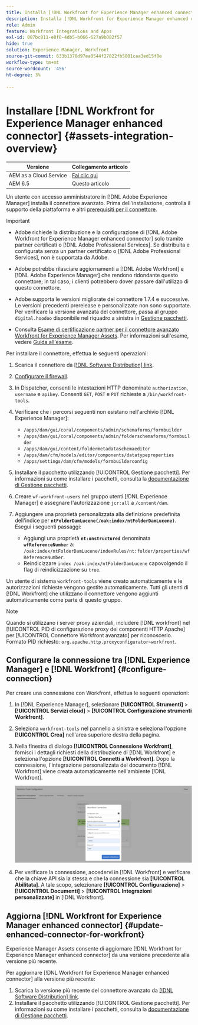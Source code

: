 ```yaml
---
title: Installa [!DNL Workfront for Experience Manager enhanced connector]
description: Installa [!DNL Workfront for Experience Manager enhanced connector]
role: Admin
feature: Workfront Integrations and Apps
exl-id: 087bc811-e8f8-4db5-b066-627a9b082f57
hide: true
solution: Experience Manager, Workfront
source-git-commit: 633b1378d97ea0544f27822fb5801caa3ed15f8e
workflow-type: tm+mt
source-wordcount: '456'
ht-degree: 3%

---
```


# Installare [!DNL Workfront for Experience Manager enhanced connector] {#assets-integration-overview}

| Versione | Collegamento articolo |
| -------- | ---------------------------- |
| AEM as a Cloud Service | [Fai clic qui](https://experienceleague.adobe.com/docs/experience-manager-cloud-service/content/assets/integrations/workfront-connector-install.html?lang=en) |
| AEM 6.5 | Questo articolo |

Un utente con accesso amministratore in [!DNL Adobe Experience Manager] installa il connettore avanzato. Prima dell&#39;installazione, controlla il supporto della piattaforma e altri [prerequisiti per il connettore](https://one.workfront.com/s/csh?context=2467&pubname=the-new-workfront-experience).

>[!IMPORTANT]
>
>* Adobe richiede la distribuzione e la configurazione di [!DNL Adobe Workfront for Experience Manager enhanced connector] solo tramite partner certificati o [!DNL Adobe Professional Services]. Se distribuita e configurata senza un partner certificato o [!DNL Adobe Professional Services], non è supportata da Adobe.
>
>* Adobe potrebbe rilasciare aggiornamenti a [!DNL Adobe Workfront] e [!DNL Adobe Experience Manager] che rendono ridondante questo connettore; in tal caso, i clienti potrebbero dover passare dall&#39;utilizzo di questo connettore.
>
>* Adobe supporta le versioni migliorate del connettore 1.7.4 e successive. Le versioni precedenti prerelease e personalizzate non sono supportate. Per verificare la versione avanzata del connettore, passa al gruppo `digital.hoodoo` disponibile nel riquadro a sinistra in [Gestione pacchetti](https://experienceleague.adobe.com/docs/experience-manager-65/administering/contentmanagement/package-manager.html?lang=en).
>
>* Consulta [Esame di certificazione partner per il connettore avanzato Workfront for Experience Manager Assets](https://solutionpartners.adobe.com/solution-partners/home/applications/experience_cloud/workfront/journey/dev_core.html). Per informazioni sull&#39;esame, vedere [Guida all&#39;esame](https://express.adobe.com/page/Tc7Mq6zLbPFy8/).

Per installare il connettore, effettua le seguenti operazioni:

1. Scarica il connettore da [[!DNL Software Distribution] link](https://experience.adobe.com/#/downloads/content/software-distribution/en/aem.html?package=/content/software-distribution/en/details.html/content/dam/aem/public/adobe/packages/cq650/product/assets/workfront-tools.ui.apps.zip).
1. [Configurare il firewall](https://one.workfront.com/s/document-item?bundleId=the-new-workfront-experience&topicId=Content%2FAdministration_and_Setup%2FGet_started-WF_administration%2Fconfigure-your-firewall.html).
1. In Dispatcher, consenti le intestazioni HTTP denominate `authorization`, `username` e `apikey`. Consenti `GET`, `POST` e `PUT` richieste a `/bin/workfront-tools`.
1. Verificare che i percorsi seguenti non esistano nell&#39;archivio [!DNL Experience Manager]:

   * `/apps/dam/gui/coral/components/admin/schemaforms/formbuilder`
   * `/apps/dam/gui/coral/components/admin/folderschemaforms/formbuilder`
   * `/apps/dam/gui/content/foldermetadataschemaeditor`
   * `/apps/dam/cfm/models/editor/components/datatypeproperties`
   * `/apps/settings/dam/cfm/models/formbuilderconfig`

1. Installare il pacchetto utilizzando [!UICONTROL Gestione pacchetti]. Per informazioni su come installare i pacchetti, consulta la [documentazione di Gestione pacchetti](/help/sites-administering/package-manager.md).
1. Creare `wf-workfront-users` nel gruppo utenti [!DNL Experience Manager] e assegnare l&#39;autorizzazione `jcr:all` a `/content/dam`.
1. Aggiungere una proprietà personalizzata alla definizione predefinita dell&#39;indice per **`ntFolderDamLucene(/oak:index/ntFolderDamLucene)`**. Esegui i seguenti passaggi:
   * Aggiungi una proprietà **`nt:unstructured`** denominata **`wfReferenceNumber`** a:
     `/oak:index/ntFolderDamLucene/indexRules/nt:folder/properties/wfReferenceNumber`.
   * Reindicizzare `index /oak:index/ntFolderDamLucene` capovolgendo il flag di reindicizzazione su `true`.

Un utente di sistema `workfront-tools` viene creato automaticamente e le autorizzazioni richieste vengono gestite automaticamente. Tutti gli utenti di [!DNL Workfront] che utilizzano il connettore vengono aggiunti automaticamente come parte di questo gruppo.

>[!NOTE]
>
> Quando si utilizzano i server proxy aziendali, includere [!DNL workfront] nel [!UICONTROL PID di configurazione proxy dei componenti HTTP Apache] per [!UICONTROL Connettore Workfront avanzato] per riconoscerlo. Formato PID richiesto: `org.apache.http.proxyconfigurator~workfront`.

## Configurare la connessione tra [!DNL Experience Manager] e [!DNL Workfront] {#configure-connection}

Per creare una connessione con Workfront, effettua le seguenti operazioni:

1. In [!DNL Experience Manager], selezionare **[!UICONTROL Strumenti]** > **[!UICONTROL Servizi cloud]** > **[!UICONTROL Configurazione strumenti Workfront]**.

1. Seleziona `workfront-tools` nel pannello a sinistra e seleziona l&#39;opzione **[!UICONTROL Crea]** nell&#39;area superiore destra della pagina.

1. Nella finestra di dialogo **[!UICONTROL Connessione Workfront]**, fornisci i dettagli richiesti della distribuzione di [!DNL Workfront] e seleziona l&#39;opzione **[!UICONTROL Connetti a Workfront]**. Dopo la connessione, l&#39;integrazione personalizzata del documento [!DNL Workfront] viene creata automaticamente nell&#39;ambiente [!DNL Workfront].

   ![Connetti [!DNL Experience Manager] e [!DNL Workfront]](/help/assets/assets/wf-connection-config.png)

1. Per verificare la connessione, accedervi in [!DNL Workfront] e verificare che la chiave API sia la stessa e che la connessione sia **[!UICONTROL Abilitata]**. A tale scopo, selezionare **[!UICONTROL Configurazione]** > **[!UICONTROL Documenti]** > **[!UICONTROL Integrazioni personalizzate]** in [!DNL Workfront].

## Aggiorna [!DNL Workfront for Experience Manager enhanced connector] {#update-enhanced-connector-for-workfront}

Experience Manager Assets consente di aggiornare [!DNL Workfront for Experience Manager enhanced connector] da una versione precedente alla versione più recente.

Per aggiornare [!DNL Workfront for Experience Manager enhanced connector] alla versione più recente:

1. Scarica la versione più recente del connettore avanzato da [[!DNL Software Distribution] link](https://experience.adobe.com/#/downloads/content/software-distribution/en/aem.html?package=/content/software-distribution/en/details.html/content/dam/aem/public/adobe/packages/cq650/product/assets/workfront-tools.ui.apps.zip).
1. Installare il pacchetto utilizzando [!UICONTROL Gestione pacchetti]. Per informazioni su come installare i pacchetti, consulta la [documentazione di Gestione pacchetti](/help/sites-administering/package-manager.md).
